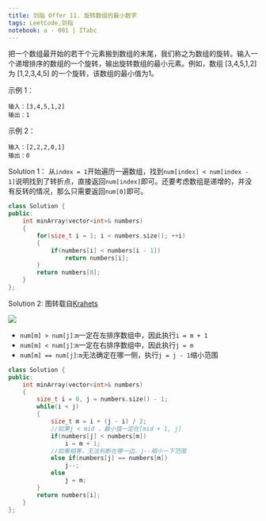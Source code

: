 ```yaml
---
title: 剑指 Offer 11. 旋转数组的最小数字
tags: LeetCode,剑指
notebook: a - 001 | ITabc
---
```


把一个数组最开始的若干个元素搬到数组的末尾，我们称之为数组的旋转。输入一个递增排序的数组的一个旋转，输出旋转数组的最小元素。例如，数组 [3,4,5,1,2] 为 [1,2,3,4,5] 的一个旋转，该数组的最小值为1。  

示例 1：
```
输入：[3,4,5,1,2]
输出：1
```
示例 2：
```
输入：[2,2,2,0,1]
输出：0
```

Solution 1：
从`index = 1`开始遍历一遍数组，找到`num[index] < num[index - 1]`说明找到了转折点，直接返回`num[index]`即可。还要考虑数组是递增的，并没有反转的情况，那么只需要返回`num[0]`即可。
```cpp
class Solution {
public:
    int minArray(vector<int>& numbers) 
    {
        for(size_t i = 1; i < numbers.size(); ++i)
        {
            if(numbers[i] < numbers[i - 1])
                return numbers[i];
        }
        return numbers[0];
    }
};
```

Solution 2:
图转载自[Krahets](https://leetcode-cn.com/problems/xuan-zhuan-shu-zu-de-zui-xiao-shu-zi-lcof/solution/mian-shi-ti-11-xuan-zhuan-shu-zu-de-zui-xiao-shu-3/)

![](https://gitee.com//dominic_z/markdown_picbed/raw/master/img/Picture1.png)

- `num[m] > num[j]`:`m`一定在左排序数组中，因此执行`i = m + 1`
- `num[m] < num[j]`:`m`一定在右排序数组中，因此执行`j = m`
- `num[m] == num[j]`:`m`无法确定在哪一侧，执行`j = j - 1`缩小范围

```cpp
class Solution {
public:
    int minArray(vector<int>& numbers) 
    {
        size_t i = 0, j = numbers.size() - 1;
        while(i < j)
        {
            size_t m = i + (j - i) / 2;
            //如果j < mid ，最小值一定在[mid + 1, j]
            if(numbers[j] < numbers[m])
                i = m + 1;
            //如果相等，无法判断在哪一边，j--缩小一下范围
            else if(numbers[j] == numbers[m])
                j--;
            else
                j = m;
        }
        return numbers[i];
    }
};
```